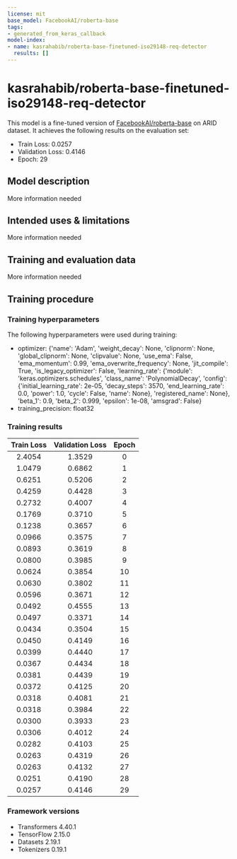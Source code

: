 ```yaml
---
license: mit
base_model: FacebookAI/roberta-base
tags:
- generated_from_keras_callback
model-index:
- name: kasrahabib/roberta-base-finetuned-iso29148-req-detector
  results: []
---
```


<!-- This model card has been generated automatically according to the information Keras had access to. You should
probably proofread and complete it, then remove this comment. -->

# kasrahabib/roberta-base-finetuned-iso29148-req-detector

This model is a fine-tuned version of [FacebookAI/roberta-base](https://huggingface.co/FacebookAI/roberta-base) on ARID dataset.
It achieves the following results on the evaluation set:
- Train Loss: 0.0257
- Validation Loss: 0.4146
- Epoch: 29

## Model description

More information needed

## Intended uses & limitations

More information needed

## Training and evaluation data

More information needed

## Training procedure

### Training hyperparameters

The following hyperparameters were used during training:
- optimizer: {'name': 'Adam', 'weight_decay': None, 'clipnorm': None, 'global_clipnorm': None, 'clipvalue': None, 'use_ema': False, 'ema_momentum': 0.99, 'ema_overwrite_frequency': None, 'jit_compile': True, 'is_legacy_optimizer': False, 'learning_rate': {'module': 'keras.optimizers.schedules', 'class_name': 'PolynomialDecay', 'config': {'initial_learning_rate': 2e-05, 'decay_steps': 3570, 'end_learning_rate': 0.0, 'power': 1.0, 'cycle': False, 'name': None}, 'registered_name': None}, 'beta_1': 0.9, 'beta_2': 0.999, 'epsilon': 1e-08, 'amsgrad': False}
- training_precision: float32

### Training results

| Train Loss | Validation Loss | Epoch |
|:----------:|:---------------:|:-----:|
| 2.4054     | 1.3529          | 0     |
| 1.0479     | 0.6862          | 1     |
| 0.6251     | 0.5206          | 2     |
| 0.4259     | 0.4428          | 3     |
| 0.2732     | 0.4007          | 4     |
| 0.1769     | 0.3710          | 5     |
| 0.1238     | 0.3657          | 6     |
| 0.0966     | 0.3575          | 7     |
| 0.0893     | 0.3619          | 8     |
| 0.0800     | 0.3985          | 9     |
| 0.0624     | 0.3854          | 10    |
| 0.0630     | 0.3802          | 11    |
| 0.0596     | 0.3671          | 12    |
| 0.0492     | 0.4555          | 13    |
| 0.0497     | 0.3371          | 14    |
| 0.0434     | 0.3504          | 15    |
| 0.0450     | 0.4149          | 16    |
| 0.0399     | 0.4440          | 17    |
| 0.0367     | 0.4434          | 18    |
| 0.0381     | 0.4439          | 19    |
| 0.0372     | 0.4125          | 20    |
| 0.0318     | 0.4081          | 21    |
| 0.0318     | 0.3984          | 22    |
| 0.0300     | 0.3933          | 23    |
| 0.0306     | 0.4012          | 24    |
| 0.0282     | 0.4103          | 25    |
| 0.0263     | 0.4319          | 26    |
| 0.0263     | 0.4132          | 27    |
| 0.0251     | 0.4190          | 28    |
| 0.0257     | 0.4146          | 29    |


### Framework versions

- Transformers 4.40.1
- TensorFlow 2.15.0
- Datasets 2.19.1
- Tokenizers 0.19.1
